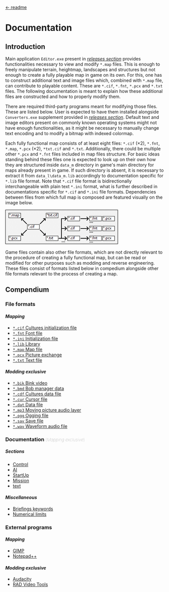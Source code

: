 [← readme](../readme.md)

# Documentation

## Introduction

Main application `Editor.exe` present in [*releases section*](https://github.com/Mikulus6/Cultures-map-editor/releases)
provides functionalities necessary to view and modify `*.map` files. This is
enough to freely manipulate terrain, heightmap, landscapes and structures but
not enough to create a fully playable map in game on its own. For this, one
has to construct additional text and image files which, combined with `*.map`
file, can contribute to playable content. These are `*.cif`, `*.fnt`, `*.pcx`
and `*.txt` files. The following documentation is meant to explain how these
additional files are constructed and how to properly modify them.

There are required third-party programs meant for modifying those
files. These are listed below. User is expected to have them installed
alongside `Converters.exe` supplement provided in [*releases section*](https://github.com/Mikulus6/Cultures-map-editor/releases).
Default text and image editors present on commonly known operating systems
might not have enough functionalities, as it might be necessary to manually
change text encoding and to modify a bitmap with indexed colormap.

Each fully functional map consists of at least eight files: `*.cif` (×2),
`*.fnt`, `*.map`, `*.pcx` (×2), `*txt.cif` and `*.txt`. Additionally, there
could be multiple other `*.pcx` and `*.fnt` files included in map files
structure. For basic ideas standing behind these files one is expected to look
up on their own how they are structured inside `data_m` directory in game's
main directory for maps already present in game. If such directory is absent,
it is necessary to extract it from `data_l\data_m.lib` accordingly to
documentation specific for `*.lib` file format. Note that `*.cif` file format
is bidirectionally interchangeable with plain text `*.ini` format, what is
further described in documentations specific for `*.cif` and `*.ini` file
formats. Dependencies between files from which full map is composed are
featured visually on the image below.

![files_dependency](./assets/files_dependency.png)

Game files contain also other file formats, which are not directly relevant to
the procedure of creating a fully functional map, but can be read or modified
for other purposes such as modding and reverse engineering. These files consist
of formats listed below in compedium alongside other file formats relevant to
the process of creating a map.

## Compendium

### File formats

#### *Mapping*

 - [`*.cif` Cultures initialization file](formats/cultures_initialization.md)
 - [`*.fnt` Font file](formats/font.md)
 - [`*.ini` Initialization file](formats/initialization.md)
 - [`*.lib` Library](formats/library.md)
 - [`*.map` Map file](formats/map.md)
 - [`*.pcx` Picture exchange](formats/picture_exchange.md)
 - [`*.txt` Text file](formats/text.md)

#### *Modding exclusive*

 - [`*.bik` Bink video](formats/bink_video.md)
 - [`*.bmd` Bob manager data](formats/bob_manager_data.md)
 - [`*.cdf` Cultures data file](formats/cultures_data.md)
 - [`*.cur` Cursor file](formats/cursor.md)
 - [`*.dat` Data file](formats/data.md)
 - [`*.mp3` Moving picture audio layer](formats/moving_picture_3.md)
 - [`*.ogg` Ogging file](formats/ogging.md)
 - [`*.sav` Save file](formats/save.md)
 - [`*.wav` Waveform audio file](formats/waveform_audio.md)

### Documentation <span style="color: gray; font-size:smaller; font-weight:1;">(*Mapping exclusive*)</span>

##### *Sections*

 - [Control](sections/control.md)
 - [AI](sections/ai.md)
 - [StartUp](sections/startup.md)
 - [Mission](sections/mission.md)
 - [text](sections/text.md)

#### *Miscellaneous*

 - [Briefings keywords](briefings/text.md)
 - [Numerical limits](briefings/limits.md)

### External programs

#### *Mapping*

 - [GIMP](https://www.gimp.org/)
 - [Notepad++](https://notepad-plus-plus.org/)

#### *Modding exclusive*

 - [Audacity](https://www.audacityteam.org/download/)
 - [RAD Video Tools](https://www.radgametools.com/bnkdown.htm)